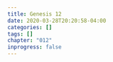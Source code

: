 ```yaml
---
title: Genesis 12
date: 2020-03-28T20:20:58-04:00
categories: []
tags: []
chapter: "012"
inprogress: false
---
```


